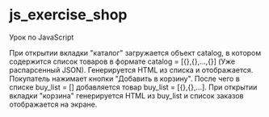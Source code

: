 # js_exercise_shop

Урок по JavaScript

При открытии вкладки "каталог" загружается
объект catalog, в котором содержится список
товаров в формате catalog = [{},{},...,{}] (Уже распарсенный JSON).
Генерируется HTML из списка и отображается.
Покупатель нажимает кнопки "Добавить в корзину".
После чего в списке buy_list = [] добавляется товар
buy_list = [{},{},...].
При открытии вкладки "корзина" генерируется HTML
из buy_list и список заказов отображается на экране.

